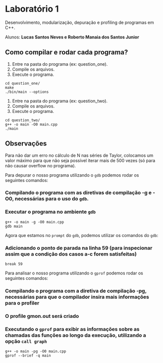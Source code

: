 # Laboratório 1

Desenvolvimento, modularização, depuração e profiling de programas em C++.

Alunos: **Lucas Santos Neves e Roberto Manaia dos Santos Junior**

## Como compilar e rodar cada programa?

1. Entre na pasta do programa (ex: question_one).
2. Compile os arquivos.
3. Execute o programa.

```console
cd question_one/
make
./bin/main --options
```

1. Entre na pasta do programa (ex: question_two).
2. Compile os arquivos.
3. Execute o programa.

```console
cd question_two/
g++ -o main -O0 main.cpp
./main
```

## Observações

Para não dar um erro no cálculo de N nas séries de Taylor, colocamos um valor máximo para que não seja possível iterar mais de 500 vezes (só para não causar overflow no programa).

Para depurar o nosso programa utilizando o `gdb` podemos rodar os seguintes comandos:

### Compilando o programa com as diretivas de compilação -g e -O0, necessárias para o uso do `gdb`.
### Executar o programa no ambiente `gdb`

```console
g++ -o main -g -O0 main.cpp
gdb main
 ```

Agora que estamos no `prompt` do `gdb`, podemos utilizar os comandos do `gdb`:

### Adicionando o ponto de parada na linha 59 (para inspecionar assim que a condição dos casos a-c forem satisfeitas)

```console
break 59
 ```

Para analisar o nosso programa utilizando o `gprof` podemos rodar os seguintes comandos:

### Compilando o programa com a diretiva de compilação -pg, necessárias para que o compilador insira mais informações para o profiler
### O profile gmon.out será criado
### Executando o `gprof` para exibir as informações sobre as chamadas das funções ao longo da execução, utilizando a opção `call graph`

```console
g++ -o main -pg -O0 main.cpp
gprof --brief -q main
```
